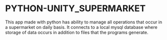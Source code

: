 # PYTHON-UNITY_SUPERMARKET
This app made with python has ability to manage all operations that occur in a supermarket on daily basis. It connects to a local mysql database where storage of data occurs in addition to files that the programs generate. 
